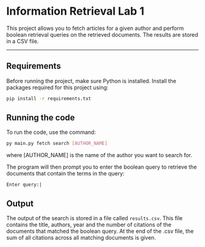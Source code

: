 # Information Retrieval Lab 1

This project allows you to fetch articles for a given author and perform boolean retrieval queries on the retrieved documents. The results are stored in a CSV file.

---

## Requirements

Before running the project, make sure Python is installed. Install the packages required for this project using:

```bash
pip install -r requirements.txt
```

## Running the code

To run the code, use the command:

```bash
py main.py fetch search [AUTHOR_NAME]
```

where [AUTHOR_NAME] is the name of the author you want to search for.

The program will then prompt you to enter the boolean query to retrieve the documents that contain the terms in the query:

```pycon
Enter query:|
```

## Output

The output of the search is stored in a file called `results.csv`. This
file contains the title, authors, year and the number of citations of the
documents that matched the boolean query. At the end of the .csv file, the
sum of all citations across all matching documents is given.

